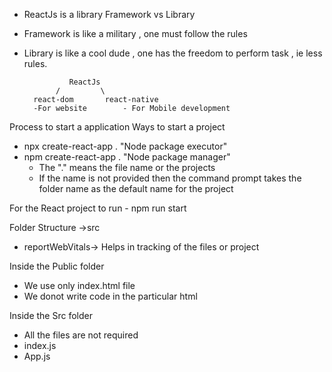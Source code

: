 - ReactJs is a library
Framework vs Library
- Framework is like a military , one must follow the rules 
- Library is like a cool dude , one has the freedom to perform task , ie less rules.


                ReactJs
             /         \
        react-dom       react-native
        -For website        - For Mobile development

Process to start a application 
Ways to start a project 

- npx create-react-app .    "Node package executor"
- npm create-react-app .    "Node package manager"
    - The "." means the file name or the projects 
    - If the name is not provided then the command prompt takes the folder name as the default name for the project

For the React project to run 
    - npm run start


Folder Structure
->src
- reportWebVitals-> Helps in tracking of the files or project

Inside the Public folder 
 - We use only index.html file 
 - We donot write code in the particular html


Inside the Src folder
 - All the files are not required
 - index.js
 - App.js
